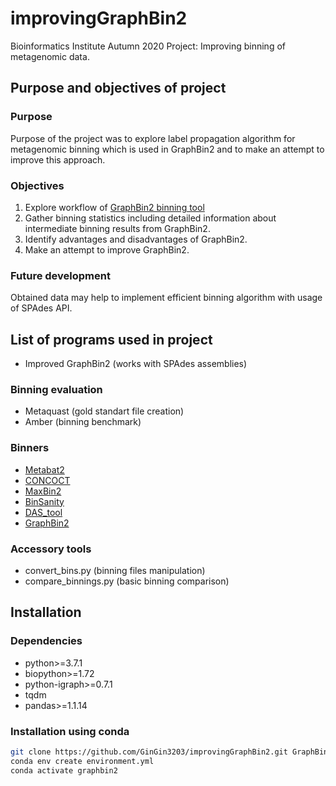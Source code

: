 # improvingGraphBin2
Bioinformatics Institute Autumn 2020 Project: Improving binning of metagenomic data.

## Purpose and objectives of project
### Purpose
Purpose of the project was to explore label propagation algorithm for metagenomic binning which is used in GraphBin2 and to make an attempt to improve this approach.

### Objectives
1. Explore workflow of [GraphBin2 binning tool](https://github.com/Vini2/GraphBin2)
2. Gather binning statistics including detailed information about intermediate binning results from GraphBin2.
3. Identify advantages and disadvantages of GraphBin2.
4. Make an attempt to improve GraphBin2.

### Future development
Obtained data may help to implement efficient binning algorithm with usage of SPAdes API.

## List of programs used in project
* Improved GraphBin2 (works with SPAdes assemblies)

### Binning evaluation
* Metaquast (gold standart file creation)
* Amber (binning benchmark)

### Binners
* [Metabat2](https://bitbucket.org/berkeleylab/metabat/src/master/) 
* [CONCOCT](https://github.com/BinPro/CONCOCT)
* [MaxBin2](https://sourceforge.net/projects/maxbin2/)
* [BinSanity](https://github.com/edgraham/BinSanity)
* [DAS_tool](https://github.com/cmks/DAS_Tool)
* [GraphBin2](https://github.com/Vini2/GraphBin2)

### Accessory tools
* convert_bins.py (binning files manipulation)
* compare_binnings.py (basic binning comparison)

## Installation
### Dependencies
* python>=3.7.1
* biopython>=1.72
* python-igraph>=0.7.1
* tqdm
* pandas>=1.1.14

### Installation using conda
```bash
git clone https://github.com/GinGin3203/improvingGraphBin2.git GraphBin2_improved
conda env create environment.yml
conda activate graphbin2
```


